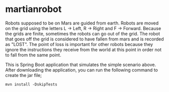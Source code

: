 # martianrobot
Robots supposed to be on Mars are guided from earth.
Robots are moved on the grid using the letters L -> Left, R -> Right and F -> Forward. Because the grids are finite, sometimes the robots can go out of the grid. The robot that goes off the grid is considered to have fallen from mars and is recorded as "LOST". The point of loss is important for other robots because they ignore the instructions they receive from the world at this point in order not to fall from the same point.


This is Spring Boot application that simulates the simple scenario above.
After downloading the application, you can run the following command to create the jar file;

`mvn install -DskipTests`
